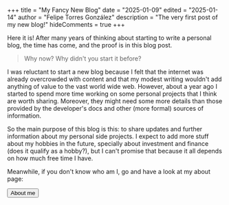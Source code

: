 +++
title = "My Fancy New Blog"
date = "2025-01-09"
edited = "2025-01-14"
author = "Felipe Torres González"
description = "The very first post of my new blog!"
hideComments = true
+++

Here it is! After many years of thinking about starting to write a personal blog, the time has come, and the proof is in this blog post.

> Why now? Why didn't you start it before?

I was reluctant to start a new blog because I felt that the internet was already overcrowded with content and that my modest writing wouldn't add anything of value to the vast world wide web. However, about a year ago I started to spend more time working on some personal projects that I think are worth sharing. Moreover, they might need some more details than those provided by the developer's docs and other (more formal) sources of information.

So the main purpose of this blog is this: to share updates and further information about my personal side projects. I expect to add more stuff about my hobbies in the future, specially about investment and finance (does it qualify as a hobby?), but I can't promise that because it all depends on how much free time I have.

Meanwhile, if you don't know who am I, go and have a look at my about page:

<a href="/about/index.html" class="button inline"><button>About me</button></a>
